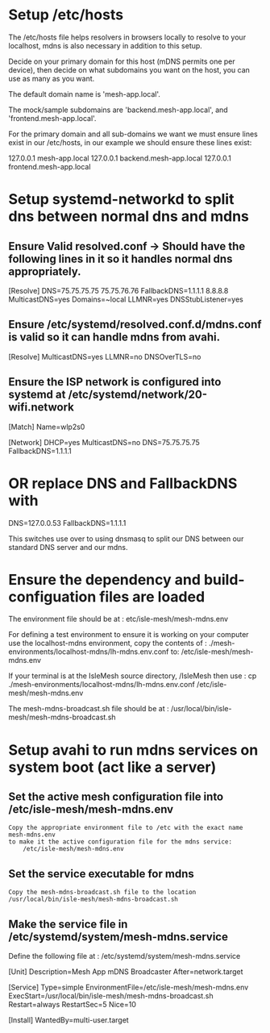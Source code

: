 # Setup /etc/hosts
The /etc/hosts file helps resolvers in browsers locally to resolve
to your localhost, mdns is also necessary in addition to this setup.

Decide on your primary domain for this host (mDNS permits one per device),
then decide on what subdomains you want on the host, you can use as many as you want.

The default domain name is 'mesh-app.local'.

The mock/sample subdomains are 'backend.mesh-app.local', and 'frontend.mesh-app.local'.

For the primary domain and all sub-domains we want we must ensure lines exist in our /etc/hosts,
in our example we should ensure these lines exist:

127.0.0.1   mesh-app.local
127.0.0.1   backend.mesh-app.local
127.0.0.1   frontend.mesh-app.local

# Setup systemd-networkd to split dns between normal dns and mdns
## Ensure Valid resolved.conf -> Should have the following lines in it so it handles normal dns appropriately.
[Resolve]
DNS=75.75.75.75 75.75.76.76
FallbackDNS=1.1.1.1 8.8.8.8
MulticastDNS=yes
Domains=~local
LLMNR=yes
DNSStubListener=yes

## Ensure /etc/systemd/resolved.conf.d/mdns.conf is valid so it can handle mdns from avahi.
[Resolve]
MulticastDNS=yes
LLMNR=no
DNSOverTLS=no

## Ensure the ISP network is configured into systemd at /etc/systemd/network/20-wifi.network
[Match]
Name=wlp2s0

[Network]
DHCP=yes
MulticastDNS=no
DNS=75.75.75.75
FallbackDNS=1.1.1.1

# OR replace DNS and FallbackDNS with
DNS=127.0.0.53
FallbackDNS=1.1.1.1

This switches use over to using dnsmasq to split our DNS between our standard DNS server and our mdns.

# Ensure the dependency and build-configuation files are loaded

The environment file should be at :
    etc/isle-mesh/mesh-mdns.env

For defining a test environment to ensure it is working on your computer use the localhost-mdns environment, copy the contents of :
    ./mesh-environments/localhost-mdns/lh-mdns.env.conf
    to:
    /etc/isle-mesh/mesh-mdns.env

If your terminal is at the IsleMesh source directory, /IsleMesh
then use :
    cp ./mesh-environments/localhost-mdns/lh-mdns.env.conf /etc/isle-mesh/mesh-mdns.env

The mesh-mdns-broadcast.sh file should be at :
    /usr/local/bin/isle-mesh/mesh-mdns-broadcast.sh

# Setup avahi to run mdns services on system boot (act like a server)

## Set the active mesh configuration file into /etc/isle-mesh/mesh-mdns.env

    Copy the appropriate environment file to /etc with the exact name mesh-mdns.env
    to make it the active configuration file for the mdns service:
        /etc/isle-mesh/mesh-mdns.env

## Set the service executable for mdns
    Copy the mesh-mdns-broadcast.sh file to the location /usr/local/bin/isle-mesh/mesh-mdns-broadcast.sh

## Make the service file in /etc/systemd/system/mesh-mdns.service

Define the following file at :
    /etc/systemd/system/mesh-mdns.service

[Unit]
Description=Mesh App mDNS Broadcaster
After=network.target

[Service]
Type=simple
EnvironmentFile=/etc/isle-mesh/mesh-mdns.env
ExecStart=/usr/local/bin/isle-mesh/mesh-mdns-broadcast.sh
Restart=always
RestartSec=5
Nice=10

[Install]
WantedBy=multi-user.target